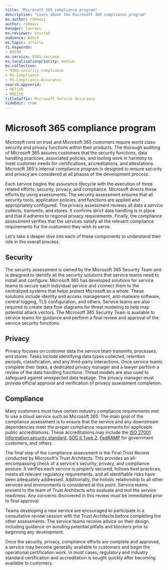 ```yaml
---
title: "Microsoft 365 compliance program"
description: "Learn about the Microsoft 365 compliance program"
ms.author: robmazz
author: robmazz
manager: laurawi
ms.reviewer: sosstah
audience: Admin
ms.topic: article
f1.keywords:
- NOCSH
ms.service: O365-seccomp
ms.localizationpriority: medium
ms.collection:
- M365-security-compliance
- MS-Compliance
- MS-Compliance-Assurance
search.appverid:
- MET150
- MOE150
titleSuffix: Microsoft Service Assurance
hideEdit: true
---
```


# Microsoft 365 compliance program

Microsoft runs on trust and Microsoft 365 customers require world class security and privacy functions within their products. The thorough auditing of Microsoft 365 assures customers that the security functions, data handling practices, associated policies, and tooling work in harmony to meet customer needs for certifications, accreditations, and attestations. Microsoft 365's internal compliance program is designed to ensure security and privacy are considered at all phases of the development process.

Each service begins the assurance lifecycle with the execution of three related efforts: security, privacy, and compliance. Microsoft directs these efforts by using assessments. The security assessment ensures that all security tools, application policies, and functions are applied and appropriately configured. The privacy assessment reviews all data a service collects, transmits, and stores. It confirms strict data handling is in place and that it adheres to regional privacy requirements. Finally, the compliance assessment verifies that the services satisfy all the relevant compliance requirements for the customers they wish to serve.

Let's take a deeper dive into each of these components to understand their role in the overall process.

## Security

The security assessment is owned by the Microsoft 365 Security Team and is designed to identify all the security solutions that service teams need to install and configure. Microsoft 365 has developed solutions for service teams to secure each individual service and connect them to the centralized systems that helps protect Microsoft as a whole. These solutions include identity and access management, anti-malware software, central logging, TLS configuration, and others. Service teams are also required to create data flow diagrams for threat modeling to help map potential attack vectors. The Microsoft 365 Security Team is available to service teams for guidance and perform a final review and approval of the service security functions.

## Privacy

Privacy focuses on customer data the service team transmits, processes, and stores. Tasks include identifying data types collected, retention periods, classification, and any third-party interactions. Once service teams complete their tasks, a dedicated privacy manager and a lawyer perform a review of the data handling functions. Threat models are also used to safeguard against unexpected data leakage. The privacy manager must provide official approval and verification of privacy assessment completion.

## Compliance

Many customers must have certain industry compliance requirements met to use a cloud service such as Microsoft 365. The main goal of the compliance assessment is to ensure that the service and any downstream dependencies meet the proper compliance requirements for applicable public accreditations. These accreditations may include the [ISO 27001 Information security standard](/compliance/regulatory/offering-iso-27001), [SOC II Type 2](/compliance/regulatory/offering-soc-2), [FedRAMP](/compliance/regulatory/offering-FedRAMP) for government customers, and others.

The final step of the compliance assessment is the Final Trust Review conducted by Microsoft's Trust Architects. This provides an all-encompassing check of a service's security, privacy, and compliance posture. It verifies each service is properly secured, follows best practices, meets all relevant regulatory requirements, and all identifiable risks have been adequately addressed. Additionally, the holistic relationship to all other services and environments is considered at this point. Service teams present to the team of Trust Architects who evaluate and test the service readiness. Any concerns discovered in this review must be remediated prior to final approval.

Teams developing a new service are encouraged to participate in a consultative review session with the Trust Architects before completing the other assessments. The service teams receive advice on their design, including guidance on avoiding potential pitfalls and blockers prior to beginning any development.

Once the security, privacy, compliance efforts are complete and approved, a service may become generally available to customers and begin the operational certification work. In most cases, regulatory and industry standard certification and accreditation is sought quickly after becoming available to customers.
